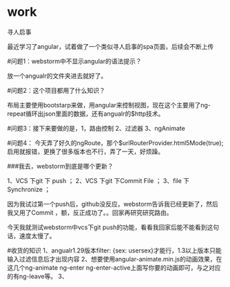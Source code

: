 # work
寻人启事

最近学习了angular，试着做了一个类似寻人启事的spa页面，后续会不断上传


#问题1：webstorm中不显示angular的语法提示？

放一个angualr的文件夹进去就好了。

#问题2：这个项目都用了什么知识？

布局主要使用bootstarp来做，用angular来控制视图，现在这个主要用了ng-repeat循环出json里面的数据，还有angualr的$http技术。

#问题3：接下来要做的是，1，路由控制  2、过滤器  3、ngAnimate 

#问题4：
今天弄了好久的ngRoute，那个$urlRouterProvider.html5Mode(true);启用就报错，更换了很多版本也不行，弄了一天，好烦躁。

###我去，webstorm到底是哪个更新？

1、VCS  下git 下 push ；
2、VCS  下git 下Commit File ；
3、file 下Synchronize ；

因为我试过第一个push后，github没反应，webstorm告诉我已经更新了，然后我又用了Commit ，额，反正成功了。。回家再研究研究路由。

今天我就测试webstorm中vcs下git push的功能，看看我回家后能不能看到这句话，速度太慢了。


#收货的知识
1、angualr1.29版本filter: {sex: usersex}才能行，1.3以上版本只能输入过滤信息后才出现内容
2、想要使用angular-animate.min.js的动画效果，在这几个ng-animate   ng-enter   ng-enter-active上面写你要的动画即可，与之对应的有ng-leave等。
3、
